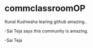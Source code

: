 # commclassroomOP

Kunal Kushwaha learing github amazing..

-Sai Teja says this community is amazing.

-Sai Teja
